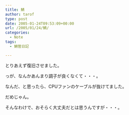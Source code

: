 ```yaml
---
title: 鯖
author: tarof
type: post
date: 2005-01-24T09:53:09+00:00
url: /2005/01/24/鯖/
categories:
  - Note
tags:
  - 鯖管日記

---
```

とりあえず復旧させました。

っが、なんかあんまり調子が良くなくて・・・。
  
なんだ、と思ったら、CPUファンのケーブルが抜けてました。

だめじゃん。

そんなわけで、おそらく大丈夫だとは思うんですが・・・。